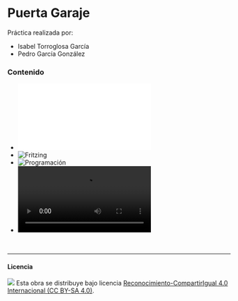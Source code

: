 # Puerta Garaje

Práctica realizada por:
- Isabel Torroglosa García
- Pedro García González


### Contenido

- ![Resumen](PuertaGaraje.pdf)
- ![Fritzing](PuertaGaraje.fzz)
- ![Programación](PuertaGaraje.sb2)
- ![Video](PuertaGaraje.mov)


<br>


***

#### Licencia

<img src="http://i.creativecommons.org/l/by-sa/4.0/88x31.png" /> Esta obra se distribuye bajo licencia [Reconocimiento-CompartirIgual 4.0 Internacional (CC BY-SA 4.0)](https://creativecommons.org/licenses/by-sa/4.0/deed.es_ES).
